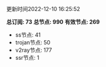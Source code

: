 更新时间2022-12-10 16:25:52

**总订阅: 73**
**总节点: 990**
**有效节点: 269**
- ss节点: 41
- trojan节点: 50
- v2ray节点: 177
- ssr节点: 1
